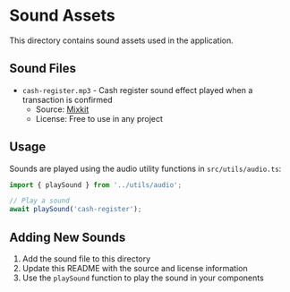 # Sound Assets

This directory contains sound assets used in the application.

## Sound Files

- `cash-register.mp3` - Cash register sound effect played when a transaction is confirmed
  - Source: [Mixkit](https://mixkit.co/free-sound-effects/cash-register/)
  - License: Free to use in any project

## Usage

Sounds are played using the audio utility functions in `src/utils/audio.ts`:

```typescript
import { playSound } from '../utils/audio';

// Play a sound
await playSound('cash-register');
```

## Adding New Sounds

1. Add the sound file to this directory
2. Update this README with the source and license information
3. Use the `playSound` function to play the sound in your components 